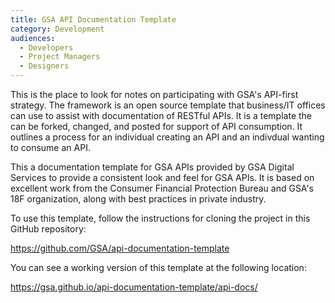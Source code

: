 ```yaml
---
title: GSA API Documentation Template
category: Development
audiences:
  - Developers
  - Project Managers
  - Designers
---
```



This is the place to look for notes on participating with GSA's API-first strategy.  The framework is an open source template that business/IT offices can use to assist with documentation of RESTful APIs.  It is a template the can be forked, changed, and posted for support of API consumption.  It outlines a process for an individual creating an API and an indivdual wanting to consume an API.

This a documentation template for GSA APIs provided by GSA Digital Services to provide a consistent look and feel for GSA APIs. It is based on excellent work from the Consumer Financial Protection Bureau and GSA's 18F organization, along with best practices in private industry.

To use this template, follow the instructions for cloning the project in this GitHub repository:

https://github.com/GSA/api-documentation-template

You can see a working version of this template at the following location:

https://gsa.github.io/api-documentation-template/api-docs/
